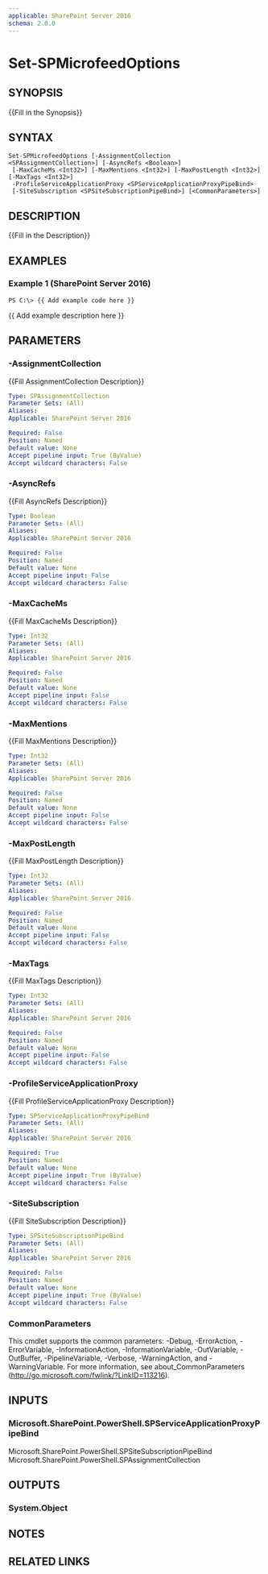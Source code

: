 ```yaml
---
applicable: SharePoint Server 2016
schema: 2.0.0
---
```


# Set-SPMicrofeedOptions

## SYNOPSIS
{{Fill in the Synopsis}}

## SYNTAX

```
Set-SPMicrofeedOptions [-AssignmentCollection <SPAssignmentCollection>] [-AsyncRefs <Boolean>]
 [-MaxCacheMs <Int32>] [-MaxMentions <Int32>] [-MaxPostLength <Int32>] [-MaxTags <Int32>]
 -ProfileServiceApplicationProxy <SPServiceApplicationProxyPipeBind>
 [-SiteSubscription <SPSiteSubscriptionPipeBind>] [<CommonParameters>]
```

## DESCRIPTION
{{Fill in the Description}}

## EXAMPLES

### Example 1 (SharePoint Server 2016)
```
PS C:\> {{ Add example code here }}
```

{{ Add example description here }}

## PARAMETERS

### -AssignmentCollection
{{Fill AssignmentCollection Description}}

```yaml
Type: SPAssignmentCollection
Parameter Sets: (All)
Aliases: 
Applicable: SharePoint Server 2016

Required: False
Position: Named
Default value: None
Accept pipeline input: True (ByValue)
Accept wildcard characters: False
```

### -AsyncRefs
{{Fill AsyncRefs Description}}

```yaml
Type: Boolean
Parameter Sets: (All)
Aliases: 
Applicable: SharePoint Server 2016

Required: False
Position: Named
Default value: None
Accept pipeline input: False
Accept wildcard characters: False
```

### -MaxCacheMs
{{Fill MaxCacheMs Description}}

```yaml
Type: Int32
Parameter Sets: (All)
Aliases: 
Applicable: SharePoint Server 2016

Required: False
Position: Named
Default value: None
Accept pipeline input: False
Accept wildcard characters: False
```

### -MaxMentions
{{Fill MaxMentions Description}}

```yaml
Type: Int32
Parameter Sets: (All)
Aliases: 
Applicable: SharePoint Server 2016

Required: False
Position: Named
Default value: None
Accept pipeline input: False
Accept wildcard characters: False
```

### -MaxPostLength
{{Fill MaxPostLength Description}}

```yaml
Type: Int32
Parameter Sets: (All)
Aliases: 
Applicable: SharePoint Server 2016

Required: False
Position: Named
Default value: None
Accept pipeline input: False
Accept wildcard characters: False
```

### -MaxTags
{{Fill MaxTags Description}}

```yaml
Type: Int32
Parameter Sets: (All)
Aliases: 
Applicable: SharePoint Server 2016

Required: False
Position: Named
Default value: None
Accept pipeline input: False
Accept wildcard characters: False
```

### -ProfileServiceApplicationProxy
{{Fill ProfileServiceApplicationProxy Description}}

```yaml
Type: SPServiceApplicationProxyPipeBind
Parameter Sets: (All)
Aliases: 
Applicable: SharePoint Server 2016

Required: True
Position: Named
Default value: None
Accept pipeline input: True (ByValue)
Accept wildcard characters: False
```

### -SiteSubscription
{{Fill SiteSubscription Description}}

```yaml
Type: SPSiteSubscriptionPipeBind
Parameter Sets: (All)
Aliases: 
Applicable: SharePoint Server 2016

Required: False
Position: Named
Default value: None
Accept pipeline input: True (ByValue)
Accept wildcard characters: False
```

### CommonParameters
This cmdlet supports the common parameters: -Debug, -ErrorAction, -ErrorVariable, -InformationAction, -InformationVariable, -OutVariable, -OutBuffer, -PipelineVariable, -Verbose, -WarningAction, and -WarningVariable. For more information, see about_CommonParameters (http://go.microsoft.com/fwlink/?LinkID=113216).

## INPUTS

### Microsoft.SharePoint.PowerShell.SPServiceApplicationProxyPipeBind
Microsoft.SharePoint.PowerShell.SPSiteSubscriptionPipeBind
Microsoft.SharePoint.PowerShell.SPAssignmentCollection

## OUTPUTS

### System.Object

## NOTES

## RELATED LINKS

